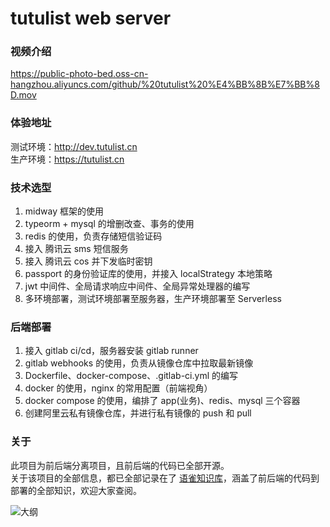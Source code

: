 # tutulist web server
### 视频介绍
https://public-photo-bed.oss-cn-hangzhou.aliyuncs.com/github/%20tutulist%20%E4%BB%8B%E7%BB%8D.mov

### 体验地址
测试环境：http://dev.tutulist.cn <br/>
生产环境：https://tutulist.cn

### 技术选型
1. midway 框架的使用
2. typeorm + mysql 的增删改查、事务的使用
3. redis 的使用，负责存储短信验证码
4. 接入 腾讯云 sms 短信服务
5. 接入 腾讯云 cos 并下发临时密钥
6. passport 的身份验证库的使用，并接入 localStrategy 本地策略
7. jwt 中间件、全局请求响应中间件、全局异常处理器的编写
8. 多环境部署，测试环境部署至服务器，生产环境部署至 Serverless

### 后端部署
1. 接入 gitlab ci/cd，服务器安装 gitlab runner
2. gitlab webhooks 的使用，负责从镜像仓库中拉取最新镜像
3. Dockerfile、docker-compose、.gitlab-ci.yml 的编写
4. docker 的使用，nginx 的常用配置（前端视角）
5. docker compose 的使用，编排了 app(业务)、redis、mysql 三个容器
6. 创建阿里云私有镜像仓库，并进行私有镜像的 push 和 pull


### 关于
此项目为前后端分离项目，且前后端的代码已全部开源。<br/>
关于该项目的全部信息，都已全部记录在了 [语雀知识库](https://www.yuque.com/aiyouwai/tutulist)，涵盖了前后端的代码到部署的全部知识，欢迎大家查阅。

![大纲](https://public-photo-bed.oss-cn-hangzhou.aliyuncs.com/github/iShot_2022-11-05_23.12.09.png)



